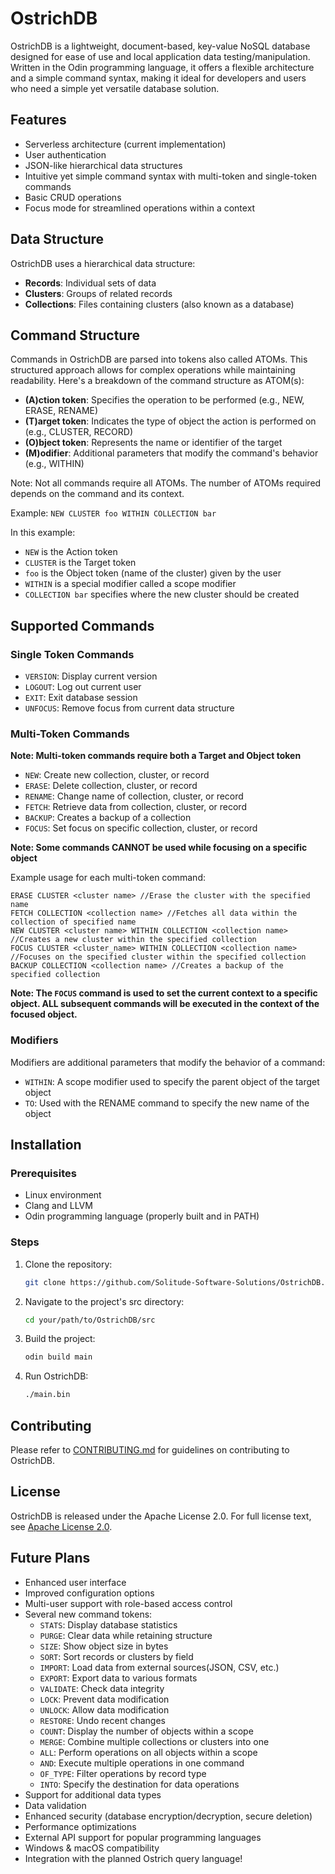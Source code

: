 # OstrichDB

OstrichDB is a lightweight, document-based, key-value NoSQL database designed for ease of use and local application data testing/manipulation. Written in the Odin programming language, it offers a flexible architecture and a simple command syntax, making it ideal for developers and users who need a simple yet versatile database solution.

## Features

- Serverless architecture (current implementation)
- User authentication
- JSON-like hierarchical data structures
- Intuitive yet simple command syntax with multi-token and single-token commands
- Basic CRUD operations
- Focus mode for streamlined operations within a context

## Data Structure

OstrichDB uses a hierarchical data structure:

- **Records**: Individual sets of data
- **Clusters**: Groups of related records
- **Collections**: Files containing clusters (also known as a database)

## Command Structure

Commands in OstrichDB are parsed into tokens also called ATOMs. This structured approach allows for complex operations while maintaining readability. Here's a breakdown of the command structure as ATOM(s):

- **(A)ction token**: Specifies the operation to be performed (e.g., NEW, ERASE, RENAME)
- **(T)arget token**: Indicates the type of object the action is performed on (e.g., CLUSTER, RECORD)
- **(O)bject token**: Represents the name or identifier of the target
- **(M)odifier**: Additional parameters that modify the command's behavior (e.g., WITHIN)

Note: Not all commands require all ATOMs. The number of ATOMs required depends on the command and its context.

Example: `NEW CLUSTER foo WITHIN COLLECTION bar`

In this example:
- `NEW` is the Action token
- `CLUSTER` is the Target token
- `foo` is the Object token (name of the cluster) given by the user
- `WITHIN` is a special modifier called a scope modifier
- `COLLECTION bar` specifies where the new cluster should be created

## Supported Commands

### Single Token Commands

- `VERSION`: Display current version
- `LOGOUT`: Log out current user
- `EXIT`: Exit database session
- `UNFOCUS`: Remove focus from current data structure

### Multi-Token Commands

**Note: Multi-token commands require both a Target and Object token**

- `NEW`: Create new collection, cluster, or record
- `ERASE`: Delete collection, cluster, or record
- `RENAME`: Change name of collection, cluster, or record
- `FETCH`: Retrieve data from collection, cluster, or record
- `BACKUP`: Creates a backup of a collection
- `FOCUS`: Set focus on specific collection, cluster, or record

**Note: Some commands CANNOT be used while focusing on a specific object**

Example usage for each multi-token command:
```
ERASE CLUSTER <cluster name> //Erase the cluster with the specified name
FETCH COLLECTION <collection name> //Fetches all data within the collection of specified name
NEW CLUSTER <cluster name> WITHIN COLLECTION <collection name> //Creates a new cluster within the specified collection 
FOCUS CLUSTER <cluster_name> WITHIN COLLECTION <collection name>  //Focuses on the specified cluster within the specified collection
BACKUP COLLECTION <collection name> //Creates a backup of the specified collection
```
**Note: The `FOCUS` command is used to set the current context to a specific object. ALL subsequent commands will be executed in the context of the focused object.**

### Modifiers

Modifiers are additional parameters that modify the behavior of a command:

- `WITHIN`: A scope modifier used to specify the parent object of the target object
- `TO`: Used with the RENAME command to specify the new name of the object

## Installation

### Prerequisites

- Linux environment
- Clang and LLVM
- Odin programming language (properly built and in PATH)

### Steps

1. Clone the repository:
   ```bash
   git clone https://github.com/Solitude-Software-Solutions/OstrichDB.git
   ```

2. Navigate to the project's src directory:
   ```bash
   cd your/path/to/OstrichDB/src
   ```

3. Build the project:
   ```bash
   odin build main
   ```

4. Run OstrichDB:
   ```bash
   ./main.bin
   ```

## Contributing

Please refer to [CONTRIBUTING.md](CONTRIBUTING.md) for guidelines on contributing to OstrichDB.

## License

OstrichDB is released under the Apache License 2.0. For full license text, see [Apache License 2.0](https://www.apache.org/licenses/LICENSE-2.0).

## Future Plans

- Enhanced user interface
- Improved configuration options
- Multi-user support with role-based access control
- Several new command tokens:
  - `STATS`: Display database statistics
  - `PURGE`: Clear data while retaining structure
  - `SIZE`: Show object size in bytes
  - `SORT`: Sort records or clusters by field
  - `IMPORT`: Load data from external sources(JSON, CSV, etc.)
  - `EXPORT`: Export data to various formats
  - `VALIDATE`: Check data integrity
  - `LOCK`: Prevent data modification
  - `UNLOCK`: Allow data modification
  - `RESTORE`: Undo recent changes
  - `COUNT`: Display the number of objects within a scope
  - `MERGE`: Combine multiple collections or clusters into one 
  - `ALL`: Perform operations on all objects within a scope
  - `AND`: Execute multiple operations in one command
  - `OF_TYPE`: Filter operations by record type
  - `INTO`: Specify the destination for data operations
- Support for additional data types
- Data validation
- Enhanced security (database encryption/decryption, secure deletion)
- Performance optimizations
- External API support for popular programming languages
- Windows & macOS compatibility
- Integration with the planned Ostrich query language!